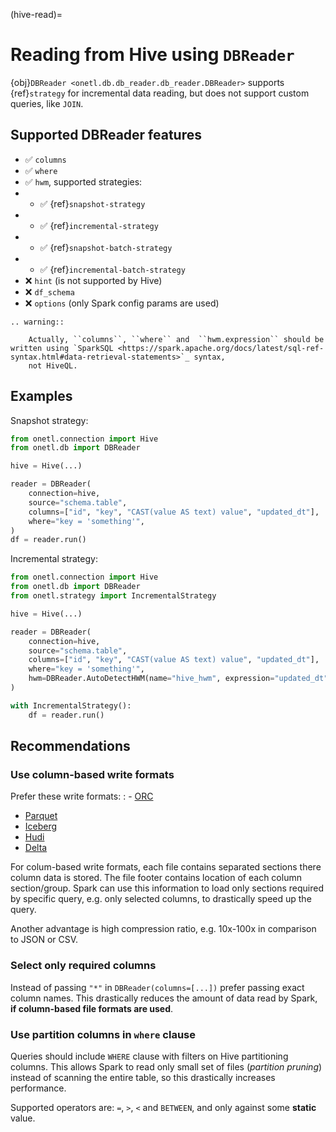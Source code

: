 (hive-read)=

# Reading from Hive using `DBReader`

{obj}`DBReader <onetl.db.db_reader.db_reader.DBReader>` supports {ref}`strategy` for incremental data reading,
but does not support custom queries, like `JOIN`.

## Supported DBReader features

- ✅︎ `columns`
- ✅︎ `where`
- ✅︎ `hwm`, supported strategies:
- - ✅︎ {ref}`snapshot-strategy`
- - ✅︎ {ref}`incremental-strategy`
- - ✅︎ {ref}`snapshot-batch-strategy`
- - ✅︎ {ref}`incremental-batch-strategy`
- ❌ `hint` (is not supported by Hive)
- ❌ `df_schema`
- ❌ `options` (only Spark config params are used)

```{eval-rst}
.. warning::

    Actually, ``columns``, ``where`` and  ``hwm.expression`` should be written using `SparkSQL <https://spark.apache.org/docs/latest/sql-ref-syntax.html#data-retrieval-statements>`_ syntax,
    not HiveQL.
```

## Examples

Snapshot strategy:

```python
from onetl.connection import Hive
from onetl.db import DBReader

hive = Hive(...)

reader = DBReader(
    connection=hive,
    source="schema.table",
    columns=["id", "key", "CAST(value AS text) value", "updated_dt"],
    where="key = 'something'",
)
df = reader.run()
```

Incremental strategy:

```python
from onetl.connection import Hive
from onetl.db import DBReader
from onetl.strategy import IncrementalStrategy

hive = Hive(...)

reader = DBReader(
    connection=hive,
    source="schema.table",
    columns=["id", "key", "CAST(value AS text) value", "updated_dt"],
    where="key = 'something'",
    hwm=DBReader.AutoDetectHWM(name="hive_hwm", expression="updated_dt"),
)

with IncrementalStrategy():
    df = reader.run()
```

## Recommendations

### Use column-based write formats

Prefer these write formats:
: - [ORC](https://spark.apache.org/docs/latest/sql-data-sources-orc.html)
  - [Parquet](https://spark.apache.org/docs/latest/sql-data-sources-parquet.html)
  - [Iceberg](https://iceberg.apache.org/spark-quickstart/)
  - [Hudi](https://hudi.apache.org/docs/quick-start-guide/)
  - [Delta](https://docs.delta.io/latest/quick-start.html#set-up-apache-spark-with-delta-lake)

For colum-based write formats, each file contains separated sections there column data is stored. The file footer contains
location of each column section/group. Spark can use this information to load only sections required by specific query, e.g. only selected columns,
to drastically speed up the query.

Another advantage is high compression ratio, e.g. 10x-100x in comparison to JSON or CSV.

### Select only required columns

Instead of passing `"*"` in `DBReader(columns=[...])` prefer passing exact column names.
This drastically reduces the amount of data read by Spark, **if column-based file formats are used**.

### Use partition columns in `where` clause

Queries should include `WHERE` clause with filters on Hive partitioning columns.
This allows Spark to read only small set of files (*partition pruning*) instead of scanning the entire table, so this drastically increases performance.

Supported operators are: `=`, `>`, `<` and `BETWEEN`, and only against some **static** value.

